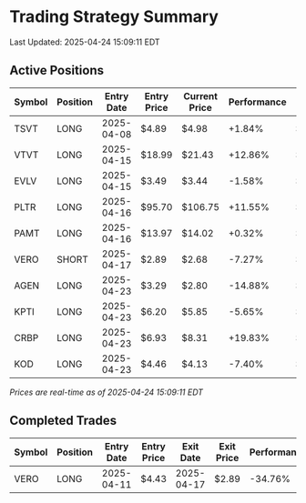 # Trading Strategy Summary

Last Updated: 2025-04-24 15:09:11 EDT

## Active Positions

| Symbol | Position | Entry Date | Entry Price | Current Price | Performance | P/L per Share |
|--------|----------|------------|-------------|---------------|-------------|--------------|
| TSVT | LONG | 2025-04-08 | $4.89 | $4.98 | +1.84% | $+0.09 |
| VTVT | LONG | 2025-04-15 | $18.99 | $21.43 | +12.86% | $+2.44 |
| EVLV | LONG | 2025-04-15 | $3.49 | $3.44 | -1.58% | $-0.06 |
| PLTR | LONG | 2025-04-16 | $95.70 | $106.75 | +11.55% | $+11.05 |
| PAMT | LONG | 2025-04-16 | $13.97 | $14.02 | +0.32% | $+0.04 |
| VERO | SHORT | 2025-04-17 | $2.89 | $2.68 | -7.27% | $-0.21 |
| AGEN | LONG | 2025-04-23 | $3.29 | $2.80 | -14.88% | $-0.49 |
| KPTI | LONG | 2025-04-23 | $6.20 | $5.85 | -5.65% | $-0.35 |
| CRBP | LONG | 2025-04-23 | $6.93 | $8.31 | +19.83% | $+1.38 |
| KOD | LONG | 2025-04-23 | $4.46 | $4.13 | -7.40% | $-0.33 |

*Prices are real-time as of 2025-04-24 15:09:11 EDT*

## Completed Trades

| Symbol | Position | Entry Date | Entry Price | Exit Date | Exit Price | Performance |
|--------|----------|------------|-------------|-----------|------------|-------------|
| VERO | LONG | 2025-04-11 | $4.43 | 2025-04-17 | $2.89 | -34.76% |